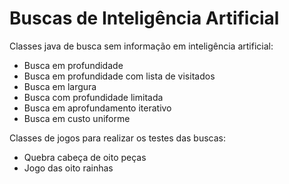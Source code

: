 # Buscas de Inteligência Artificial

Classes java de busca sem informação em inteligência artificial:

* Busca em profundidade
* Busca em profundidade com lista de visitados
* Busca em largura
* Busca com profundidade limitada
* Busca em aprofundamento iterativo
* Busca em custo uniforme

Classes de jogos para realizar os testes das buscas:

* Quebra cabeça de oito peças
* Jogo das oito rainhas
